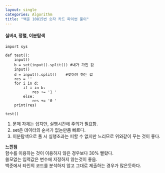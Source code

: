 ```yaml
---
layout: single
categories: Algorithm
title: "백준 10815번 숫자 카드 파이썬 풀이"
---
```

#### 실버4, 정렬, 이분탐색

```
import sys

def test():
    input()
    b = set(input().split()) #내가 가진 값
    input()
    d = input().split()    #찾아야 하는 값
    res = ''
    for i in d:
        if i in b:
            res += '1 '
        else:
            res += '0 '
    print(res)

test()
```
1. 문제 자체는 쉽지만, 실행시간에 주의가 필요함.<br>
2. set은 데이터의 순서가 없는만큼 빠르다.<br>
3. 이분탐색으로 풀 시 실행초과는 피할 수 없지만 느리므로 위와같이 푸는 것이 좋다.<br>

**느낀점**<br>
함수를 이용하는 것이 이용하지 않은 경우보다 30% 빨랐다.<br>
쓸모없는 입력값은 변수에 지정하지 않는것이 좋음.<br>
백준에서 타인의 코드를 분석하지 않고 그대로 제출하는 경우가 많은듯하다.